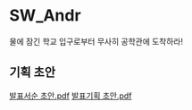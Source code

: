 # SW_Andr
물에 잠긴 학교 입구로부터 무사히 공학관에 도착하라!
## 기획 초안
[발표서순 초안.pdf](https://github.com/chawoa/SW_Andr/files/11563209/default.pdf)
[발표기획 초안.pdf](https://github.com/chawoa/SW_Andr/files/11563233/default.pdf)
